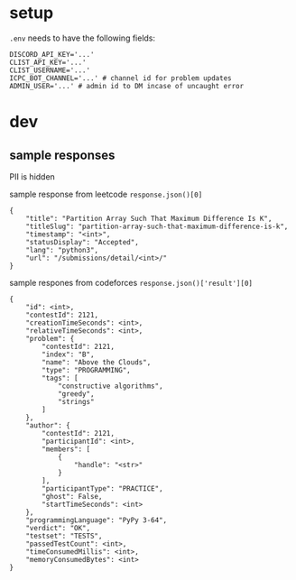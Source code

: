 # setup

`.env` needs to have the following fields:

```
DISCORD_API_KEY='...'
CLIST_API_KEY='...'
CLIST_USERNAME='...'
ICPC_BOT_CHANNEL='...' # channel id for problem updates 
ADMIN_USER='...' # admin id to DM incase of uncaught error
```

# dev

## sample responses

PII is hidden

sample response from leetcode `response.json()[0]`

```
{
    "title": "Partition Array Such That Maximum Difference Is K",
    "titleSlug": "partition-array-such-that-maximum-difference-is-k",
    "timestamp": "<int>",
    "statusDisplay": "Accepted",
    "lang": "python3",
    "url": "/submissions/detail/<int>/"
}
```

sample respones from codeforces `response.json()['result'][0]`

```
{
    "id": <int>,
    "contestId": 2121,
    "creationTimeSeconds": <int>,
    "relativeTimeSeconds": <int>,
    "problem": {
        "contestId": 2121,
        "index": "B",
        "name": "Above the Clouds",
        "type": "PROGRAMMING",
        "tags": [
            "constructive algorithms",
            "greedy",
            "strings"
        ]
    },
    "author": {
        "contestId": 2121,
        "participantId": <int>,
        "members": [
            {
                "handle": "<str>"
            }
        ],
        "participantType": "PRACTICE",
        "ghost": False,
        "startTimeSeconds": <int>
    },
    "programmingLanguage": "PyPy 3-64",
    "verdict": "OK",
    "testset": "TESTS",
    "passedTestCount": <int>,
    "timeConsumedMillis": <int>,
    "memoryConsumedBytes": <int>
}
```
